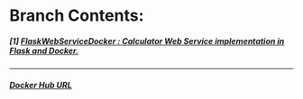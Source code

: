 # **Branch Contents:**

##### [1] [FlaskWebServiceDocker : Calculator Web Service implementation in Flask and Docker.](https://github.com/rahulvaish/Docker-Python/tree/FlaskWebServiceDocker)

<hr>

##### [Docker Hub URL](https://hub.docker.com/u/rahulvaish/)


